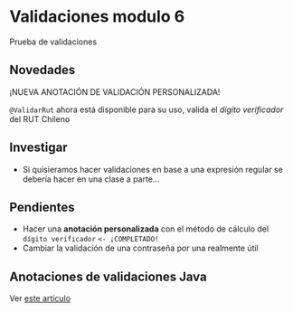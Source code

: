 # Validaciones modulo 6

Prueba de validaciones

## Novedades

¡NUEVA ANOTACIÓN DE VALIDACIÓN PERSONALIZADA!

`@ValidarRut` ahora está disponible para su uso, valida el *dígito verificador* del RUT Chileno

## Investigar

- Si quisieramos hacer validaciones en base a una expresión regular se debería hacer en una clase a parte...

## Pendientes
- Hacer una **anotación personalizada** con el método de cálculo del `dígito verificador` `<- ¡COMPLETADO!`
- Cambiar la validación de una contraseña por una realmente útil

## Anotaciones de validaciones Java

Ver [este artículo](https://rodriguezizquierdo.com/guia-completa-para-implementar-validaciones-en-java-con-anotaciones-y-grupos-de-restricciones/)